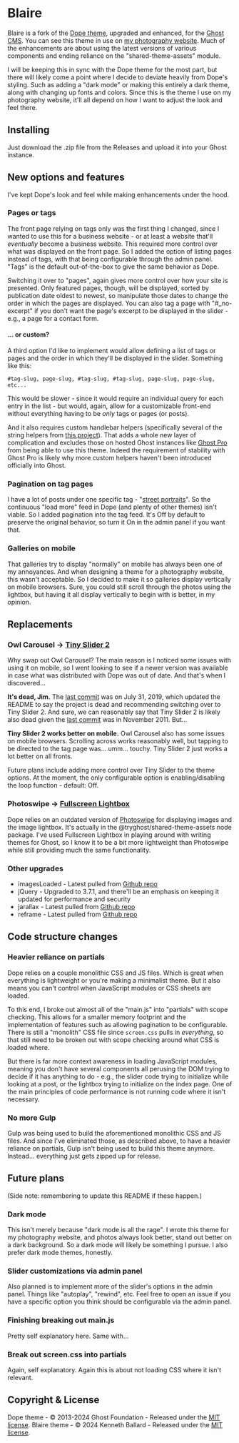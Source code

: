 # Blaire

Blaire is a fork of the [Dope theme](https://github.com/TryGhost/Dope), upgraded and enhanced, for the [Ghost CMS](https://github.com/TryGhost/Ghost). You can see this theme in use on [my photography website](https://kennethballard.photo). Much of the enhancements are about using the latest versions of various components and ending reliance on the "shared-theme-assets" module.

I will be keeping this in sync with the Dope theme for the most part, but there will likely come a point where I decide to deviate heavily from Dope's styling. Such as adding a "dark mode" or making this entirely a dark theme, along with changing up fonts and colors. Since this is the theme I use on my photography website, it'll all depend on how I want to adjust the look and feel there.

## Installing

Just download the .zip file from the Releases and upload it into your Ghost instance.

## New options and features

I've kept Dope's look and feel while making enhancements under the hood.

### Pages or tags

The front page relying on tags only was the first thing I changed, since I wanted to use this for a business website - or at least a website that'll *eventually* become a business website. This required more control over what was displayed on the front page. So I added the option of listing pages instead of tags, with that being configurable through the admin panel. "Tags" is the default out-of-the-box to give the same behavior as Dope.

Switching it over to "pages", again gives more control over how your site is presented. Only featured pages, though, will be displayed, sorted by publication date oldest to newest, so manipulate those dates to change the order in which the pages are displayed. You can also tag a page with "#_no-excerpt" if you don't want the page's excerpt to be displayed in the slider - e.g., a page for a contact form.

#### ... or custom?

A third option I'd like to implement would allow defining a list of tags or pages and the order in which they'll be displayed in the slider. Something like this:

    #tag-slug, page-slug, #tag-slug, #tag-slug, page-slug, page-slug, etc...

This would be slower - since it would require an individual query for each entry in the list - but would, again, allow for a customizable front-end without everything having to be _only_ tags or pages (or posts).

And it also requires custom handlebar helpers (specifically several of the string helpers from [this project](https://github.com/helpers/handlebars-helpers)). That adds a whole new layer of complication and excludes those on hosted Ghost instances like [Ghost Pro](https://ghost.org/pricing/) from being able to use this theme. Indeed the requirement of stability with Ghost Pro is likely why more custom helpers haven't been introduced officially into Ghost.

### Pagination on tag pages

I have a lot of posts under one specific tag - "[street portraits](https://kennethballard.photo/tag/street-portraits/)". So the continuous "load more" feed in Dope (and plenty of other themes) isn't viable. So I added pagination into the tag feed. It's Off by default to preserve the original behavior, so turn it On in the admin panel if you want that.

### Galleries on mobile

That galleries try to display "normally" on mobile has always been one of my annoyances. And when designing a theme for a photography website, this wasn't acceptable. So I decided to make it so galleries display vertically on mobile browsers. Sure, you could still scroll through the photos using the lightbox, but having it all display vertically to begin with is better, in my opinion.

## Replacements

### Owl Carousel -> [Tiny Slider 2](https://github.com/ganlanyuan/tiny-slider)

Why swap out Owl Carousel? The main reason is I noticed some issues with using it on mobile, so I went looking to see if a newer version was available in case what was distributed with Dope was out of date. And that's when I discovered...

**It's dead, Jim.** The [last commit](https://github.com/OwlCarousel2/OwlCarousel2/commit/4eedccac4ea061931162a86e3f268332c16a1ad0) was on July 31, 2019, which updated the README to say the project is dead and recommending switching over to Tiny Slider 2. And sure, we can reasonably say that Tiny Slider 2 is likely also dead given the [last commit](https://github.com/ganlanyuan/tiny-slider/commit/4d709735c417c2483e77a22d017fc1b18c04f0d4) was in November 2011. But...

**Tiny Slider 2 works better on mobile.** Owl Carousel also has some issues on mobile browsers. Scrolling across works reasonably well, but tapping to be directed to the tag page was... umm... touchy. Tiny Slider 2 just works a lot better on all fronts.

Future plans include adding more control over Tiny Slider to the theme options. At the moment, the only configurable option is enabling/disabling the loop function - default: Off.

### Photoswipe -> [Fullscreen Lightbox](https://fslightbox.com/)

Dope relies on an outdated version of [Photoswipe](https://photoswipe.com/) for displaying images and the image lightbox. It's actually in the @tryghost/shared-theme-assets node package. I've used Fullscreen Lightbox in playing around with writing themes for Ghost, so I know it to be a bit more lightweight than Photoswipe while still providing much the same functionality.

### Other upgrades

* imagesLoaded - Latest pulled from [Github repo](https://github.com/desandro/imagesloaded)
* jQuery - Upgraded to 3.7.1, and there'll be an emphasis on keeping it updated for performance and security
* jarallax - Latest pulled from [Github repo](https://github.com/nk-o/jarallax/)
* reframe - Latest pulled from [Github repo](https://github.com/dollarshaveclub/reframe.js)

## Code structure changes

### Heavier reliance on partials

Dope relies on a couple monolithic CSS and JS files. Which is great when everything is lightweight or you're making a minimalist theme. But it also means you can't control when JavaScript modules or CSS sheets are loaded.

To this end, I broke out almost all of the "main.js" into "partials" with scope checking. This allows for a smaller memory footprint and the implementation of features such as allowing pagination to be configurable. There is still a "monolith" CSS file since `screen.css` pulls in *everything*, so that still need to be broken out with scope checking around what CSS is loaded where.

But there is far more context awareness in loading JavaScript modules, meaning you don't have several components all perusing the DOM trying to decide if it has anything to do - e.g., the slider code trying to initialize while looking at a post, or the lightbox trying to initialize on the index page. One of the main principles of code performance is not running code where it isn't necessary.

### No more Gulp

Gulp was being used to build the aforementioned monolithic CSS and JS files. And since I've eliminated those, as described above, to have a heavier reliance on partials, Gulp isn't being used to build this theme anymore. Instead... everything just gets zipped up for release.

## Future plans

(Side note: remembering to update this README if these happen.)

### Dark mode

This isn't merely because "dark mode is all the rage". I wrote this theme for my photography website, and photos always look better, stand out better on a dark background. So a dark mode will likely be something I pursue. I also prefer dark mode themes, honestly.

### Slider customizations via admin panel

Also planned is to implement more of the slider's options in the admin panel. Things like "autoplay", "rewind", etc. Feel free to open an issue if you have a specific option you think should be configurable via the admin panel.

### Finishing breaking out main.js

Pretty self explanatory here. Same with...

### Break out screen.css into partials

Again, self explanatory. Again this is about not loading CSS where it isn't relevant.

## Copyright & License

Dope theme - &copy; 2013-2024 Ghost Foundation - Released under the [MIT license](LICENSE).
Blaire theme - &copy; 2024 Kenneth Ballard - Released under the [MIT license](LICENSE).
